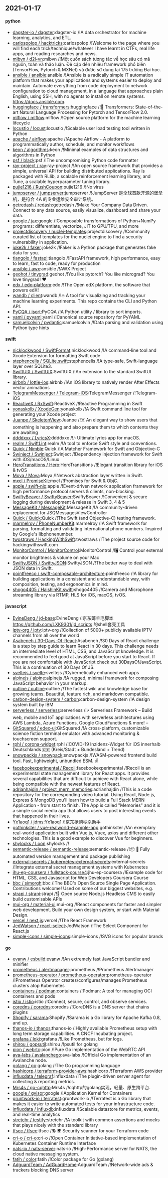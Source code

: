 ## 2021-01-17

#### python
* [dagster-io / dagster](https://github.com/dagster-io/dagster):dagster-io /!A data orchestrator for machine learning, analytics, and ETL.
* [carlospolop / hacktricks](https://github.com/carlospolop/hacktricks):carlospolop /!Welcome to the page where you will find each trick/technique/whatever I have learnt in CTFs, real life apps, and reading researches and news.
* [mlbvn / d2l-vn](https://github.com/mlbvn/d2l-vn):mlbvn /!Một cuốn sách tương tác về học sâu có mã nguồn, toán và thảo luận. Đề cập đến nhiều framework phổ biến (TensorFlow, Pytorch & MXNet) và được sử dụng tại 175 trường Đại học.
* [ansible / ansible](https://github.com/ansible/ansible):ansible /!Ansible is a radically simple IT automation platform that makes your applications and systems easier to deploy and maintain. Automate everything from code deployment to network configuration to cloud management, in a language that approaches plain English, using SSH, with no agents to install on remote systems. https://docs.ansible.com.
* [huggingface / transformers](https://github.com/huggingface/transformers):huggingface /!🤗
Transformers: State-of-the-art Natural Language Processing for Pytorch and TensorFlow 2.0.
* [mlflow / mlflow](https://github.com/mlflow/mlflow):mlflow /!Open source platform for the machine learning lifecycle
* [locustio / locust](https://github.com/locustio/locust):locustio /!Scalable user load testing tool written in Python
* [apache / airflow](https://github.com/apache/airflow):apache /!Apache Airflow - A platform to programmatically author, schedule, and monitor workflows
* [keon / algorithms](https://github.com/keon/algorithms):keon /!Minimal examples of data structures and algorithms in Python
* [psf / black](https://github.com/psf/black):psf /!The uncompromising Python code formatter
* [ray-project / ray](https://github.com/ray-project/ray):ray-project /!An open source framework that provides a simple, universal API for building distributed applications. Ray is packaged with RLlib, a scalable reinforcement learning library, and Tune, a scalable hyperparameter tuning library.
* [pujie1216 / RushCoupon](https://github.com/pujie1216/RushCoupon):pujie1216 /!No virus
* [jumpserver / jumpserver](https://github.com/jumpserver/jumpserver):jumpserver /!JumpServer 是全球首款开源的堡垒机，是符合 4A 的专业运维安全审计系统。
* [getredash / redash](https://github.com/getredash/redash):getredash /!Make Your Company Data Driven. Connect to any data source, easily visualize, dashboard and share your data.
* [google / jax](https://github.com/google/jax):google /!Composable transformations of Python+NumPy programs: differentiate, vectorize, JIT to GPU/TPU, and more
* [projectdiscovery / nuclei-templates](https://github.com/projectdiscovery/nuclei-templates):projectdiscovery /!Community curated list of templates for the nuclei engine to find a security vulnerability in application.
* [joke2k / faker](https://github.com/joke2k/faker):joke2k /!Faker is a Python package that generates fake data for you.
* [tiangolo / fastapi](https://github.com/tiangolo/fastapi):tiangolo /!FastAPI framework, high performance, easy to learn, fast to code, ready for production
* [ansible / awx](https://github.com/ansible/awx):ansible /!AWX Project
* [geohot / tinygrad](https://github.com/geohot/tinygrad):geohot /!You like pytorch? You like micrograd? You love tinygrad!
❤️
* [edx / edx-platform](https://github.com/edx/edx-platform):edx /!The Open edX platform, the software that powers edX!
* [wandb / client](https://github.com/wandb/client):wandb /!🔥
A tool for visualizing and tracking your machine learning experiments. This repo contains the CLI and Python API.
* [PyCQA / isort](https://github.com/PyCQA/isort):PyCQA /!A Python utility / library to sort imports.
* [yaml / pyyaml](https://github.com/yaml/pyyaml):yaml /!Canonical source repository for PyYAML
* [samuelcolvin / pydantic](https://github.com/samuelcolvin/pydantic):samuelcolvin /!Data parsing and validation using Python type hints

#### swift
* [nicklockwood / SwiftFormat](https://github.com/nicklockwood/SwiftFormat):nicklockwood /!A command-line tool and Xcode Extension for formatting Swift code
* [stephencelis / SQLite.swift](https://github.com/stephencelis/SQLite.swift):stephencelis /!A type-safe, Swift-language layer over SQLite3.
* [SwiftUIX / SwiftUIX](https://github.com/SwiftUIX/SwiftUIX):SwiftUIX /!An extension to the standard SwiftUI library.
* [airbnb / lottie-ios](https://github.com/airbnb/lottie-ios):airbnb /!An iOS library to natively render After Effects vector animations
* [TelegramMessenger / Telegram-iOS](https://github.com/TelegramMessenger/Telegram-iOS):TelegramMessenger /!Telegram-iOS
* [ReactiveX / RxSwift](https://github.com/ReactiveX/RxSwift):ReactiveX /!Reactive Programming in Swift
* [yonaskolb / XcodeGen](https://github.com/yonaskolb/XcodeGen):yonaskolb /!A Swift command line tool for generating your Xcode project
* [Juanpe / SkeletonView](https://github.com/Juanpe/SkeletonView):Juanpe /!☠️
An elegant way to show users that something is happening and also prepare them to which contents they are awaiting
* [ddddxxx / LyricsX](https://github.com/ddddxxx/LyricsX):ddddxxx /!🎶
Ultimate lyrics app for macOS.
* [realm / SwiftLint](https://github.com/realm/SwiftLint):realm /!A tool to enforce Swift style and conventions.
* [Quick / Nimble](https://github.com/Quick/Nimble):Quick /!A Matcher Framework for Swift and Objective-C
* [Swinject / Swinject](https://github.com/Swinject/Swinject):Swinject /!Dependency injection framework for Swift with iOS/macOS/Linux
* [HeroTransitions / Hero](https://github.com/HeroTransitions/Hero):HeroTransitions /!Elegant transition library for iOS & tvOS
* [Moya / Moya](https://github.com/Moya/Moya):Moya /!Network abstraction layer written in Swift.
* [mxcl / PromiseKit](https://github.com/mxcl/PromiseKit):mxcl /!Promises for Swift & ObjC.
* [apple / swift-nio](https://github.com/apple/swift-nio):apple /!Event-driven network application framework for high performance protocol servers & clients, non-blocking.
* [SwiftyBeaver / SwiftyBeaver](https://github.com/SwiftyBeaver/SwiftyBeaver):SwiftyBeaver /!Convenient & secure logging during development & release in Swift 3, 4 & 5
* [MessageKit / MessageKit](https://github.com/MessageKit/MessageKit):MessageKit /!A community-driven replacement for JSQMessagesViewController
* [Quick / Quick](https://github.com/Quick/Quick):Quick /!The Swift (and Objective-C) testing framework.
* [marmelroy / PhoneNumberKit](https://github.com/marmelroy/PhoneNumberKit):marmelroy /!A Swift framework for parsing, formatting and validating international phone numbers. Inspired by Google's libphonenumber.
* [twostraws / HackingWithSwift](https://github.com/twostraws/HackingWithSwift):twostraws /!The project source code for hackingwithswift.com
* [MonitorControl / MonitorControl](https://github.com/MonitorControl/MonitorControl):MonitorControl /!🖥
Control your external monitor brightness & volume on your Mac
* [SwiftyJSON / SwiftyJSON](https://github.com/SwiftyJSON/SwiftyJSON):SwiftyJSON /!The better way to deal with JSON data in Swift.
* [pointfreeco / swift-composable-architecture](https://github.com/pointfreeco/swift-composable-architecture):pointfreeco /!A library for building applications in a consistent and understandable way, with composition, testing, and ergonomics in mind.
* [shogo4405 / HaishinKit.swift](https://github.com/shogo4405/HaishinKit.swift):shogo4405 /!Camera and Microphone streaming library via RTMP, HLS for iOS, macOS, tvOS.

#### javascript
* [EvineDeng / jd-base](https://github.com/EvineDeng/jd-base):EvineDeng /!京东薅羊毛脚本 https://github.com/LXK9301/jd_scripts 的shell套壳工具
* [iptv-org / iptv](https://github.com/iptv-org/iptv):iptv-org /!Collection of 5000+ publicly available IPTV channels from all over the world
* [Asabeneh / 30-Days-Of-React](https://github.com/Asabeneh/30-Days-Of-React):Asabeneh /!30 Days of React challenge is a step by step guide to learn React in 30 days. This challenge needs an intermediate level of HTML, CSS, and JavaScript knowledge. It is recommended to feel good at JavaScript before you start to React. If you are not comfortable with JavaScript check out 30DaysOfJavaScript. This is a continuation of 30 Days Of JS.
* [sveltejs / svelte](https://github.com/sveltejs/svelte):sveltejs /!Cybernetically enhanced web apps
* [alpinejs / alpine](https://github.com/alpinejs/alpine):alpinejs /!A rugged, minimal framework for composing JavaScript behavior in your markup.
* [outline / outline](https://github.com/outline/outline):outline /!The fastest wiki and knowledge base for growing teams. Beautiful, feature rich, and markdown compatible.
* [carbon-design-system / carbon](https://github.com/carbon-design-system/carbon):carbon-design-system /!A design system built by IBM
* [serverless / serverless](https://github.com/serverless/serverless):serverless /!⚡
Serverless Framework – Build web, mobile and IoT applications with serverless architectures using AWS Lambda, Azure Functions, Google CloudFunctions & more! –
* [GitSquared / edex-ui](https://github.com/GitSquared/edex-ui):GitSquared /!A cross-platform, customizable science fiction terminal emulator with advanced monitoring & touchscreen support.
* [rphl / corona-widget](https://github.com/rphl/corona-widget):rphl /!COVID-19 Inzidenz-Widget für iOS innerhalb Deutschlands
🇩🇪
(Kreis/Stadt + Bundesland + Trend)
* [snowpackjs / snowpack](https://github.com/snowpackjs/snowpack):snowpackjs /!WASM-powered frontend build tool. Fast, lightweight, unbundled ESM.
✌️
* [facebookexperimental / Recoil](https://github.com/facebookexperimental/Recoil):facebookexperimental /!Recoil is an experimental state management library for React apps. It provides several capabilities that are difficult to achieve with React alone, while being compatible with the newest features of React.
* [adrianhajdin / project_mern_memories](https://github.com/adrianhajdin/project_mern_memories):adrianhajdin /!This is a code repository for the corresponding video tutorial. Using React, Node.js, Express & MongoDB you'll learn how to build a Full Stack MERN Application - from start to finish. The App is called "Memories" and it is a simple social media app that allows users to post interesting events that happened in their lives.
* [Yx1aoq1 / jdms](https://github.com/Yx1aoq1/jdms):Yx1aoq1 /!京东抢购秒杀助手
* [gothinkster / vue-realworld-example-app](https://github.com/gothinkster/vue-realworld-example-app):gothinkster /!An exemplary real-world application built with Vue.js, Vuex, axios and different other technologies. This is a good example to discover Vue for beginners.
* [shylocks / Loon](https://github.com/shylocks/Loon):shylocks /!
* [semantic-release / semantic-release](https://github.com/semantic-release/semantic-release):semantic-release /!📦
🚀
Fully automated version management and package publishing
* [external-secrets / kubernetes-external-secrets](https://github.com/external-secrets/kubernetes-external-secrets):external-secrets /!Integrate external secret management systems with Kubernetes
* [jhu-ep-coursera / fullstack-course4](https://github.com/jhu-ep-coursera/fullstack-course4):jhu-ep-coursera /!Example code for HTML, CSS, and Javascript for Web Developers Coursera Course
* [bbc / simorgh](https://github.com/bbc/simorgh):bbc /!The BBC's Open Source Single Page Application. Contributions welcome! Used on some of our biggest websites, e.g.
* [strapi / strapi](https://github.com/strapi/strapi):strapi /!🚀
Open source Node.js Headless CMS to easily build customisable APIs
* [mui-org / material-ui](https://github.com/mui-org/material-ui):mui-org /!React components for faster and simpler web development. Build your own design system, or start with Material Design.
* [vercel / next.js](https://github.com/vercel/next.js):vercel /!The React Framework
* [JedWatson / react-select](https://github.com/JedWatson/react-select):JedWatson /!The Select Component for React.js
* [simple-icons / simple-icons](https://github.com/simple-icons/simple-icons):simple-icons /!SVG icons for popular brands

#### go
* [evanw / esbuild](https://github.com/evanw/esbuild):evanw /!An extremely fast JavaScript bundler and minifier
* [prometheus / alertmanager](https://github.com/prometheus/alertmanager):prometheus /!Prometheus Alertmanager
* [prometheus-operator / prometheus-operator](https://github.com/prometheus-operator/prometheus-operator):prometheus-operator /!Prometheus Operator creates/configures/manages Prometheus clusters atop Kubernetes
* [containers / podman](https://github.com/containers/podman):containers /!Podman: A tool for managing OCI containers and pods
* [istio / istio](https://github.com/istio/istio):istio /!Connect, secure, control, and observe services.
* [coredns / coredns](https://github.com/coredns/coredns):coredns /!CoreDNS is a DNS server that chains plugins
* [Shopify / sarama](https://github.com/Shopify/sarama):Shopify /!Sarama is a Go library for Apache Kafka 0.8, and up.
* [thanos-io / thanos](https://github.com/thanos-io/thanos):thanos-io /!Highly available Prometheus setup with long term storage capabilities. A CNCF Incubating project.
* [grafana / loki](https://github.com/grafana/loki):grafana /!Like Prometheus, but for logs.
* [shirou / gopsutil](https://github.com/shirou/gopsutil):shirou /!psutil for golang
* [pion / webrtc](https://github.com/pion/webrtc):pion /!Pure Go implementation of the WebRTC API
* [ava-labs / avalanchego](https://github.com/ava-labs/avalanchego):ava-labs /!Official Go implementation of an Avalanche node.
* [golang / go](https://github.com/golang/go):golang /!The Go programming language
* [hashicorp / terraform-provider-aws](https://github.com/hashicorp/terraform-provider-aws):hashicorp /!Terraform AWS provider
* [influxdata / telegraf](https://github.com/influxdata/telegraf):influxdata /!The plugin-driven server agent for collecting & reporting metrics.
* [Mrs4s / go-cqhttp](https://github.com/Mrs4s/go-cqhttp):Mrs4s /!cqhttp的golang实现，轻量、原生跨平台.
* [google / gvisor](https://github.com/google/gvisor):google /!Application Kernel for Containers
* [gruntwork-io / terratest](https://github.com/gruntwork-io/terratest):gruntwork-io /!Terratest is a Go library that makes it easier to write automated tests for your infrastructure code.
* [influxdata / influxdb](https://github.com/influxdata/influxdb):influxdata /!Scalable datastore for metrics, events, and real-time analytics
* [stretchr / testify](https://github.com/stretchr/testify):stretchr /!A toolkit with common assertions and mocks that plays nicely with the standard library
* [tfsec / tfsec](https://github.com/tfsec/tfsec):tfsec /!🔒
🌍
Security scanner for your Terraform code
* [cri-o / cri-o](https://github.com/cri-o/cri-o):cri-o /!Open Container Initiative-based implementation of Kubernetes Container Runtime Interface
* [nats-io / nats-server](https://github.com/nats-io/nats-server):nats-io /!High-Performance server for NATS, the cloud native messaging system.
* [fatih / color](https://github.com/fatih/color):fatih /!Color package for Go (golang)
* [AdguardTeam / AdGuardHome](https://github.com/AdguardTeam/AdGuardHome):AdguardTeam /!Network-wide ads & trackers blocking DNS server
